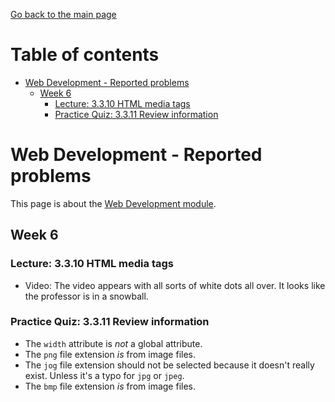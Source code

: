 [Go back to the main page](https://github.com/world-class/REPL)

# Table of contents
<!-- vim-markdown-toc GFM -->

* [Web Development - Reported problems](#web-development---reported-problems)
    * [Week 6](#week-6)
        * [Lecture: 3.3.10 HTML media tags](#lecture-3310-html-media-tags)
        * [Practice Quiz: 3.3.11 Review information](#practice-quiz-3311-review-information)

<!-- vim-markdown-toc -->

# Web Development - Reported problems
This page is about the [Web Development module](../../../modules/level_4/web_development/).

## Week 6
### Lecture: 3.3.10 HTML media tags
- Video: The video appears with all sorts of white dots all over. It looks
    like the professor is in a snowball.

### Practice Quiz: 3.3.11 Review information
- The `width` attribute is _not_ a global attribute.
- The `png` file extension _is_ from image files.
- The `jog` file extension should not be selected because it doesn't really
    exist. Unless it's a typo for `jpg` or `jpeg`.
- The `bmp` file extension _is_ from image files.
